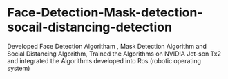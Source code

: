 # Face-Detection-Mask-detection-socail-distancing-detection
Developed Face Detection Algoritham , Mask Detection Algorithm and Social Distancing Algorithm, Trained the Algorithms on NVIDIA Jet-son Tx2 and integrated the Algorithms developed into Ros (robotic operating system)
